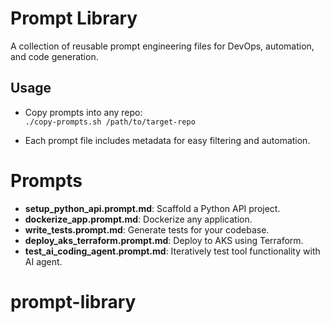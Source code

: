 # Prompt Library

A collection of reusable prompt engineering files for DevOps, automation, and code generation.

## Usage

- Copy prompts into any repo:  
  `./copy-prompts.sh /path/to/target-repo`

- Each prompt file includes metadata for easy filtering and automation.

# Prompts

- **setup_python_api.prompt.md**: Scaffold a Python API project.
- **dockerize_app.prompt.md**: Dockerize any application.
- **write_tests.prompt.md**: Generate tests for your codebase.
- **deploy_aks_terraform.prompt.md**: Deploy to AKS using Terraform.
- **test_ai_coding_agent.prompt.md**: Iteratively test tool functionality with AI agent.
# prompt-library
